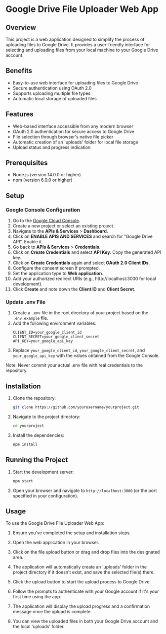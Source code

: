 # Google Drive File Uploader Web App

## Overview
This project is a web application designed to simplify the process of uploading files to Google Drive. It provides a user-friendly interface for selecting and uploading files from your local machine to your Google Drive account.

## Benefits
- Easy-to-use web interface for uploading files to Google Drive
- Secure authentication using OAuth 2.0
- Supports uploading multiple file types
- Automatic local storage of uploaded files

## Features
- Web-based interface accessible from any modern browser
- OAuth 2.0 authentication for secure access to Google Drive
- File selection through browser's native file picker
- Automatic creation of an 'uploads' folder for local file storage
- Upload status and progress indication

## Prerequisites
- Node.js (version 14.0.0 or higher)
- npm (version 6.0.0 or higher)

## Setup

### Google Console Configuration
1. Go to the [Google Cloud Console](https://console.cloud.google.com/).
2. Create a new project or select an existing project.
3. Navigate to the **APIs & Services** > **Dashboard**.
4. Click on **ENABLE APIS AND SERVICES** and search for "Google Drive API". Enable it.
5. Go back to **APIs & Services** > **Credentials**.
6. Click on **Create Credentials** and select **API Key**. Copy the generated API key.
7. Click on **Create Credentials** again and select **OAuth 2.0 Client IDs**.
8. Configure the consent screen if prompted.
9. Set the application type to **Web application**.
10. Add your authorized redirect URIs (e.g., http://localhost:3000 for local development).
11. Click **Create** and note down the **Client ID** and **Client Secret**.

### Update .env File
1. Create a `.env` file in the root directory of your project based on the `.env.example` file.
2. Add the following environment variables:
    ```env
    CLIENT_ID=your_google_client_id
    CLIENT_SECRET=your_google_client_secret
    API_KEY=your_google_api_key
    ```
3. Replace `your_google_client_id`, `your_google_client_secret`, and `your_google_api_key` with the values obtained from the Google Console.

Note: Never commit your actual .env file with real credentials to the repository.

## Installation
1. Clone the repository:
    ```sh
    git clone https://github.com/yourusername/yourproject.git
    ```
2. Navigate to the project directory:
    ```sh
    cd yourproject
    ```
3. Install the dependencies:
    ```sh
    npm install
    ```

## Running the Project
1. Start the development server:
    ```sh
    npm start
    ```
2. Open your browser and navigate to `http://localhost:3000` (or the port specified in your configuration).

## Usage
To use the Google Drive File Uploader Web App:

1. Ensure you've completed the setup and installation steps.

2. Open the web application in your browser.

3. Click on the file upload button or drag and drop files into the designated area.

4. The application will automatically create an 'uploads' folder in the project directory if it doesn't exist, and save the selected file(s) there.

5. Click the upload button to start the upload process to Google Drive.

6. Follow the prompts to authenticate with your Google account if it's your first time using the app.

7. The application will display the upload progress and a confirmation message once the upload is complete.

8. You can view the uploaded files in both your Google Drive account and the local 'uploads' folder.
